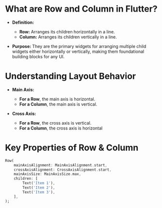 # What are Row and Column in Flutter?

- **Definition:**
    - **Row:** Arranges its children horizontally in a line.
    - **Column:** Arranges its children vertically in a line.

- **Purpose:** They are the primary widgets for arranging multiple child widgets either horizontally or vertically, making them foundational building blocks for any UI.

# Understanding Layout Behavior

- **Main Axis:**
    - **For a Row**, the main axis is horizontal.
    - **For a Column**, the main axis is vertical.

- **Cross Axis:**
    - **For a Row**, the cross axis is vertical.
    - **For a Column**, the cross axis is horizontal

# Key Properties of Row & Column

```dart
Row(
    mainAxisAlignment: MainAxisAlignment.start,
    crossAxisAlignment: CrossAxisAlignment.start,
    mainAxisSize: MainAxisSize.max,
    children: [
        Text('Item 1'),
        Text('Item 2'),
        Text('Item 3'),
    ],
);
```